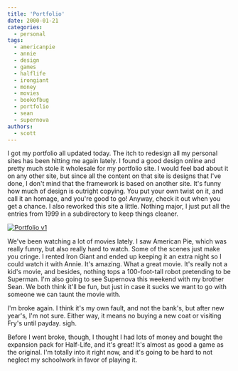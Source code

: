 ```yaml
---
title: 'Portfolio'
date: 2000-01-21
categories:
  - personal
tags:
  - americanpie
  - annie
  - design
  - games
  - halflife
  - irongiant
  - money
  - movies
  - bookofbug
  - portfolio
  - sean
  - supernova
authors:
  - scott
---
```


I got my portfolio all updated today. The itch to redesign all my personal sites has been hitting me again lately. I found a good design online and pretty much stole it wholesale for my portfolio site. I would feel bad about it on any other site, but since all the content on that site is designs that I've done, I don't mind that the framework is based on another site. It's funny how much of design is outright copying. You put your own twist on it, and call it an homage, and you're good to go! Anyway, check it out when you get a chance. I also reworked this site a little. Nothing major, I just put all the entries from 1999 in a subdirectory to keep things cleaner.

[![Portfolio v1](/images/3118099925_038fc8423d.jpg)](http://spaceninja.local/site-archives/portfolio/v1/)

We've been watching a lot of movies lately. I saw American Pie, which was really funny, but also really hard to watch. Some of the scenes just make you cringe. I rented Iron Giant and ended up keeping it an extra night so I could watch it with Annie. It's amazing. What a great movie. It's really not a kid's movie, and besides, nothing tops a 100-foot-tall robot pretending to be Superman. I'm also going to see Supernova this weekend with my brother Sean. We both think it'll be fun, but just in case it sucks we want to go with someone we can taunt the movie with.

I'm broke again. I think it's my own fault, and not the bank's, but after new year's, I'm not sure. Either way, it means no buying a new coat or visiting Fry's until payday. sigh.

Before I went broke, though, I thought I had lots of money and bought the expansion pack for Half-Life, and it's great! It's almost as good a game as the original. I'm totally into it right now, and it's going to be hard to not neglect my schoolwork in favor of playing it.

